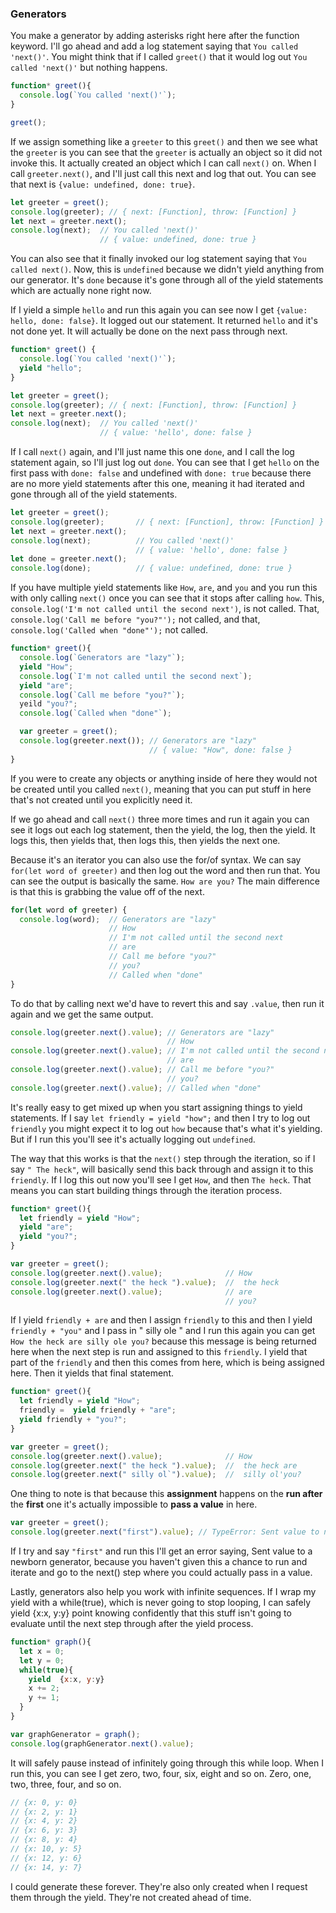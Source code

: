 ### Generators

You make a generator by adding asterisks right here after the function keyword. I'll go ahead and add a log statement saying that `You called 'next()'`. You might think that if I called `greet()` that it would log out `You called 'next()'` but nothing happens.
```javascript
function* greet(){
  console.log(`You called 'next()'`);
}

greet();
```
If we assign something like a `greeter` to this `greet()` and then we see what the `greeter` is you can see that the `greeter` is actually an object so it did not invoke this. It actually created an object which I can call `next()` on. When I call `greeter.next()`, and I'll just call this next and log that out. You can see that next is `{value: undefined, done: true}`.
```javascript
let greeter = greet();
console.log(greeter); // { next: [Function], throw: [Function] }
let next = greeter.next();
console.log(next);  // You called 'next()'
                    // { value: undefined, done: true }
```
You can also see that it finally invoked our log statement saying that `You called next()`. Now, this is `undefined` because we didn't yield anything from our generator. It's `done` because it's gone through all of the yield statements which are actually none right now.

If I yield a simple `hello` and run this again you can see now I get `{value: hello, done: false}`. It logged out our statement. It returned `hello` and it's not done yet. It will actually be done on the next pass through next.
```javascript
function* greet() {
  console.log(`You called 'next()'`);
  yield "hello";
}

let greeter = greet();
console.log(greeter); // { next: [Function], throw: [Function] }
let next = greeter.next();
console.log(next);  // You called 'next()'
                    // { value: 'hello', done: false }
```
If I call `next()` again, and I'll just name this one `done`, and I call the log statement again, so I'll just log out `done`. You can see that I get `hello` on the first pass with `done: false` and undefined with `done: true` because there are no more yield statements after this one, meaning it had iterated and gone through all of the yield statements.
```javascript
let greeter = greet();
console.log(greeter);       // { next: [Function], throw: [Function] } 
let next = greeter.next(); 
console.log(next);          // You called 'next()'
                            // { value: 'hello', done: false }
let done = greeter.next();
console.log(done);          // { value: undefined, done: true }
```
If you have multiple yield statements like `How`, `are`, and `you` and you run this with only calling `next()` once you can see that it stops after calling `how`. This, `console.log('I'm not called until the second next')`, is not called. That, `console.log('Call me before "you?"');` not called, and that, `console.log('Called when "done"');` not called.
```javascript
function* greet(){
  console.log(`Generators are "lazy"`);
  yield "How";
  console.log(`I'm not called until the second next`);
  yield "are";
  console.log(`Call me before "you?"`);
  yeild "you?";
  console.log(`Called when "done"`);

  var greeter = greet();
  console.log(greeter.next()); // Generators are "lazy"
                               // { value: "How", done: false }
}
```
If you were to create any objects or anything inside of here they would not be created until you called `next()`, meaning that you can put stuff in here that's not created until you explicitly need it.

If we go ahead and call `next()` three more times and run it again you can see it logs out each log statement, then the yield, the log, then the yield. It logs this, then yields that, then logs this, then yields the next one.

Because it's an iterator you can also use the for/of syntax. We can say `for(let word of greeter)` and then log out the word and then run that. You can see the output is basically the same. `How are you?` The main difference is that this is grabbing the value off of the next.
```javascript
for(let word of greeter) {
  console.log(word);  // Generators are "lazy"
                      // How  
                      // I'm not called until the second next
                      // are
                      // Call me before "you?"
                      // you?
                      // Called when "done"
}
```
To do that by calling next we'd have to revert this and say `.value`, then run it again and we get the same output.
```javascript
console.log(greeter.next().value); // Generators are "lazy"
                                   // How
console.log(greeter.next().value); // I'm not called until the second next
                                   // are
console.log(greeter.next().value); // Call me before "you?"
                                   // you?
console.log(greeter.next().value); // Called when "done"
```
It's really easy to get mixed up when you start assigning things to yield statements. If I say `let friendly = yield "how";` and then I try to log out `friendly` you might expect it to log out `how` because that's what it's yielding. But if I run this you'll see it's actually logging out `undefined`.

The way that this works is that the `next()` step through the iteration, so if I say `" The heck"`, will basically send this back through and assign it to this `friendly`. If I log this out now you'll see I get `How`, and then `The heck`. That means you can start building things through the iteration process.
```javascript
function* greet(){
  let friendly = yield "How";
  yield "are";
  yield "you?";
}

var greeter = greet();
console.log(greeter.next().value);              // How
console.log(greeter.next(" the heck ").value);  //  the heck
console.log(greeter.next().value);              // are
                                                // you?
```
If I yield `friendly + are` and then I assign `friendly` to this and then I yield `friendly + "you"` and I pass in " silly ole " and I run this again you can get `How the heck are silly ole you?` because this message is being returned here when the next step is run and assigned to this `friendly`. I yield that part of the `friendly` and then this comes from here, which is being assigned here. Then it yields that final statement.
```javascript
function* greet(){
  let friendly = yield "How";
  friendly =  yield friendly + "are";
  yield friendly + "you?";
}

var greeter = greet();
console.log(greeter.next().value);              // How
console.log(greeter.next(" the heck ").value);  //  the heck are
console.log(greeter.next(" silly ol`").value);  //  silly ol'you?
```
One thing to note is that because this **assignment** happens on the **run after** the **first** one it's actually impossible to **pass a value** in here.
```javascript
var greeter = greet();
console.log(greeter.next("first").value); // TypeError: Sent value to newborn generator
```
If I try and say `"first"` and run this I'll get an error saying, Sent value to a newborn generator, because you haven't given this a chance to run and iterate and go to the next() step where you could actually pass in a value.

Lastly, generators also help you work with infinite sequences. If I wrap my yield with a while(true), which is never going to stop looping, I can safely yield {x:x, y:y} point knowing confidently that this stuff isn't going to evaluate until the next step through after the yield process.

```javascript
function* graph(){
  let x = 0;
  let y = 0;
  while(true){
    yield  {x:x, y:y}
    x += 2;
    y += 1; 
  }
}

var graphGenerator = graph();
console.log(graphGenerator.next().value);
```
It will safely pause instead of infinitely going through this while loop. When I run this, you can see I get zero, two, four, six, eight and so on. Zero, one, two, three, four, and so on.
```javascript
// {x: 0, y: 0}
// {x: 2, y: 1}
// {x: 4, y: 2}
// {x: 6, y: 3}
// {x: 8, y: 4}
// {x: 10, y: 5}
// {x: 12, y: 6}
// {x: 14, y: 7}
```
I could generate these forever. They're also only created when I request them through the yield. They're not created ahead of time.